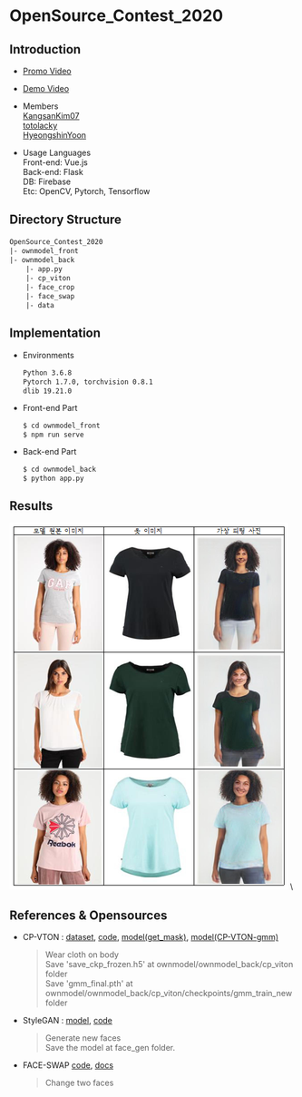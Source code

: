 # OpenSource_Contest_2020

## Introduction
*  [Promo Video](https://www.youtube.com/watch?v=Pu4BiJlqSkk)
*  [Demo Video](https://www.youtube.com/watch?v=Z6GLrz0Pq2g&feature=youtu.be)
*  Members \
[KangsanKim07](https://github.com/KangsanKim07) \
[totolacky](https://github.com/totolacky) \
[HyeongshinYoon](https://github.com/HyeongshinYoon)

* Usage Languages \
Front-end: Vue.js \
Back-end: Flask \
DB: Firebase \
Etc: OpenCV, Pytorch, Tensorflow

## Directory Structure
<pre><code>OpenSource_Contest_2020
|- ownmodel_front
|- ownmodel_back
    |- app.py
    |- cp_viton
    |- face_crop
    |- face_swap
    |- data
</code></pre>


## Implementation
* Environments
  <pre><code>Python 3.6.8
  Pytorch 1.7.0, torchvision 0.8.1
  dlib 19.21.0</code></pre>
* Front-end Part
  <pre><code>$ cd ownmodel_front
  $ npm run serve</code></pre>
* Back-end Part
  <pre><code>$ cd ownmodel_back
  $ python app.py</code></pre>

## Results

![result_image](./result.PNG) \


## References & Opensources

* CP-VTON : 
[dataset](https://onedrive.live.com/?cid=5435770760f02d2f&id=5435770760F02D2F%211156&authkey=!ABhfRrNiGogM8_o),
 [code](https://github.com/sergeywong/cp-vton),
  [model(get_mask)](https://drive.google.com/file/d/1PCLv_p3x-BbZv-AM0fVpd_zg0nU24wlR/view?usp=sharing),
   [model(CP-VTON-gmm)](https://drive.google.com/file/d/1A5pQPSCm6n2rNlKA8PFEzaU9ClvqfUkG/view?usp=sharing)
    > Wear cloth on body \
    > Save 'save_ckp_frozen.h5' at ownmodel/ownmodel_back/cp_viton folder \
    > Save 'gmm_final.pth' at ownmodel/ownmodel_back/cp_viton/checkpoints/gmm_train_new folder


* StyleGAN :
[model](https://drive.google.com/file/d/1QlXFPIOFzsJyjZ1AtfpnVhqW4Z0r8GLZ/view),
 [code](https://github.com/rosinality/style-based-gan-pytorch)
    > Generate new faces \
    > Save the model at face_gen folder.


* FACE-SWAP
[code](https://github.com/BruceMacD/Face-Swap-OpenCV),
 [docs](https://www.learnopencv.com/face-swap-using-opencv-c-python/)
    >Change two faces

